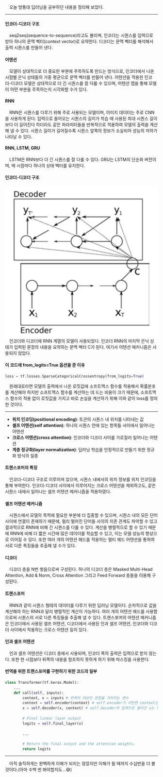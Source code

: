 &emsp;오늘 방통대 딥러닝을 공부하던 내용을 정리해 보았다.   

---

#### 인코더-디코더 구조   
&emsp;seq2seq(sequence-to-sequence)라고도 불리며, 인코더는 시퀀스를 입력으로 받아 하나의 문맥 벡터(context vector)로 요약한다. 디코더는 문맥 벡터를 해석해서 출력 시퀀스를 만들어 낸다.   

#### 어텐션   
&emsp;모델이 상대적으로 더 중요한 부분에 주목하도록 만드는 방식으로, 인코더에서 나온 시점별 은닉 상태들의 가중 평균으로 문맥 벡터를 만들어 낸다. 어텐션을 적용한 인코더-디코더 모델은 상대적으로 더 긴 시퀀스를 잘 다룰 수 있으며, 어텐션 맵을 통해 모델이 어떤 부분을 주목하는지 시각화할 수가 있다.   

#### RNN
&emsp;RNN은 시퀀스를 다루기 위해 주로 사용되는 모델이며, 이미지 데이터는 주로 CNN을 사용하게 된다. 입력으로 들어오는 시퀀스의 길이가 학습 때 사용된 최대 시퀀스 길이보다 더 길어진다 하더라도 같은 파라미터들을 반복적으로 적용하여 모델의 출력을 계산해 낼 수 있다. 시퀀스 길이가 길어질수록 시퀀스 앞쪽의 정보가 소실되어 성능의 저하가 나타날 수 있다.   

#### RNN, LSTM, GRU   
&emsp;LSTM은 RNN보다 더 긴 시퀀스를 잘 다룰 수 있다. GRU는 LSTM의 단순화 버전이며, 매 시점마다 하나의 상태 벡터를 유지한다.   

#### 인코더-디코더 구조   
![alt text](image-4.png)   
&emsp;인코더와 디코더에 RNN 계열의 모델이 사용되었다. 인코더 RNN의 마지막 은닉 상태가 입력된 문장의 내용을 요약하는 문맥 벡터 C가 된다. 여기서 어텐션 매커니즘은 사용되지 않았다.   

#### 이 코드에 from_logits=True 옵션을 준 이유
```python
loss = tf.losses.SparseCategoricalCrossentropy(from_logits=True)
```   
&emsp;원래대로라면 모델의 출력에서 나온 로짓값에 소프트맥스 함수를 적용해서 확률분포를 계산해야 하지만 소프트맥스 함수를 계산하는 데 드는 비용이 크기 때문에, 소프트맥스 함수의 적용 없이 로짓값을 가지고 바로 손실을 계산하기 위해 이와 같이 loss를 정의한 것이다.   

---

- **위치 인코딩(positional encoding)**: 토큰의 시퀀스 내 위치를 나타내는 값   
- **셀프 어텐션(self attention)**: 하나의 시퀀스 안에 있는 항목들 사이에서 일어나는 어텐션   
- **크로스 어텐션(cross attention)**: 인코더와 디코더 사이를 가로질러 일어나는 어텐션   
- **계층 정규화(layer normalization)**: 딥러닝 학습을 안정적으로 만들기 위한 정규화 방식의 일종   

#### 트랜스포머의 특징
&emsp;인코더-디코더 구조로 이루어져 있으며, 시퀀스 내에서의 위치 정보를 위치 인코딩을 통해 부여한다. 인코더-디코더 사이에서 이루어지는 크로스 어텐션을 제외하고도, 같은 시퀀스 내에서 일어나는 셀프 어텐션 메커니즘을 적용하였다.

#### 셀프 어텐션 메커니즘
&emsp;시퀀스에서 모델의 목적에 필요한 부분에 더 집중할 수 있으며, 시퀀스 내의 모든 단어 사이에 연결이 존재하기 때문에, 멀리 떨어진 단어들 사이의 의존 관계도 파악할 수 있고 결과적으로 RNN에 비해 긴 시퀀스를 다룰 수 있다. 계산을 병렬적으로 할 수 있기 때문에 RNN에 비해 더 짧은 시간에 많은 데이터를 학습할 수 있고, 이는 모델 성능의 향상으로 이어질 수 있다. 또한 여러 개의 어텐션 헤드를 적용하는 멀티 헤드 어텐션을 통하여 서로 다른 특징들을 추출해 낼 수가 있다.   

#### 디코더
&emsp;디코더 층을 N번 쌓음으로써 구성된다. 하나의 디코더 층은 Masked Multi-Head Attention, Add & Norm, Cross Attention 그리고 Feed Forward 층들을 이용해 구성된다.   

#### 트랜스포머   
&emsp;RNN과 같이 시퀀스 형태의 데이터를 다루기 위한 딥러닝 모델이다. 순차적으로 값을 계산해야 하는 RNN과 달리 병렬적인 계산이 가능하다. 여러 개의 어텐션 헤드를 사용함으로써 시퀀스의 서로 다른 특징들을 추출해 낼 수 있다. 트랜스포머의 어텐션 메커니즘은 인코더에서 사용된 셀프 어텐션, 디코더에서 사용된 인과 셀프 어텐션, 인코더와 디코더 사이에서 작용하는 크로스 어텐션 등이 있다.   

#### 인과 셀프 어텐션   
&emsp;인과 셀프 어텐션은 디코더 층에서 사용되며, 인코더 쪽의 출력은 입력으로 받지 않는다. 또한 현 시점보다 뒤쪽의 내용을 참조하지 못하게 하기 위해 마스킹을 사용한다.   

#### 번역을 위한 트랜스포머를 구현하기 위한 코드의 일부   
```python
class Transformer(tf.keras.Model):
    ...
    def call(self, inputs):
        context, x = inputs # 번역의 대상인 문장을 가리키는 변수
        context = self.encoder(context) # self.encoder가 리턴한 context는 인코더의 출력으로, 크로스 어텐션 부분에 사용될 디코더 입력으로 들어감
        x = self.decoder(x, context) # self.decoder의 입력으로 들어간 x는 번역 결과에 해당하는 문장이 shift된 시퀀스

        # Final linear layer output
        logits = self.final_layer(x)

        ...

        # Return the final output and the attention weights.
        return logits
```

---

&emsp;아직 솔직하게는 완벽하게 이해가 되지는 않았지만 이해가 될 때까지 수십번을 더 볼 것이다.(아마 수백 번 봐야할지도...😅)